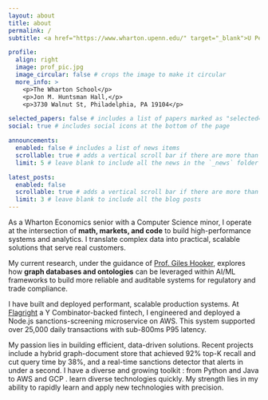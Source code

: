 ```yaml
---
layout: about
title: about
permalink: /
subtitle: <a href="https://www.wharton.upenn.edu/" target="_blank">U Penn '26</a>. Math. Markets. Code.

profile:
  align: right
  image: prof_pic.jpg
  image_circular: false # crops the image to make it circular
  more_info: >
    <p>The Wharton School</p>
    <p>Jon M. Huntsman Hall,</p>
    <p>3730 Walnut St, Philadelphia, PA 19104</p>

selected_papers: false # includes a list of papers marked as "selected={true}" -- PGT Changed to false undisplay on home page
social: true # includes social icons at the bottom of the page

announcements:
  enabled: false # includes a list of news items
  scrollable: true # adds a vertical scroll bar if there are more than 3 news items
  limit: 5 # leave blank to include all the news in the `_news` folder

latest_posts:
  enabled: false
  scrollable: true # adds a vertical scroll bar if there are more than 3 new posts items
  limit: 3 # leave blank to include all the blog posts
---
```


As a Wharton Economics senior with a Computer Science minor, I operate at the intersection of <b>math, markets, and code</b> to build high-performance systems and analytics. I translate complex data into practical, scalable solutions that serve real customers.

My current research, under the guidance of <a href="https://gileshooker.com/" target="_blank">Prof. Giles Hooker</a>, explores how <b>graph databases and ontologies</b> can be leveraged within AI/ML frameworks to build more <a>reliable and auditable</a> systems for regulatory and trade compliance.

I have built and deployed performant, scalable production systems. At <a href="https://www.flagright.com/" target="_blank">Flagright</a>  a Y Combinator-backed fintech, I engineered and deployed a Node.js sanctions-screening microservice on AWS. This system supported over 25,000 daily transactions with sub-800ms P95 latency. 

My passion lies in building efficient, data-driven solutions. Recent projects include a hybrid graph-document store that achieved 92% top-K recall and cut query time by 38%, and a real-time sanctions detector that alerts in under a second. I have a diverse and growing toolkit : from Python and Java to AWS and GCP . learn diverse technologies quickly. My strength lies in my ability to rapidly learn and apply new technologies with precision.